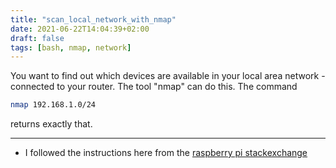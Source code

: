 ```yaml
---
title: "scan_local_network_with_nmap"
date: 2021-06-22T14:04:39+02:00
draft: false
tags: [bash, nmap, network]
---
```


You want to find out which devices are available in your local area network - connected to your router. The tool "nmap" can do this. The command 

```bash
nmap 192.168.1.0/24
```

returns exactly that.


---
- I followed the instructions here from the [raspberry pi stackexchange](https://raspberrypi.stackexchange.com/questions/7987/wifi-configuration-on-arch-linux-arm)

